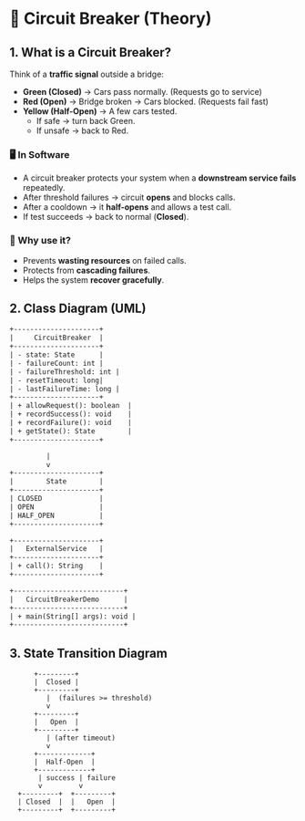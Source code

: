 # 🚦 Circuit Breaker (Theory)

## 1. What is a Circuit Breaker?

Think of a **traffic signal** outside a bridge:  

- **Green (Closed)** → Cars pass normally. (Requests go to service)  
- **Red (Open)** → Bridge broken → Cars blocked. (Requests fail fast)  
- **Yellow (Half-Open)** → A few cars tested.  
  - If safe → turn back Green.  
  - If unsafe → back to Red.  

### 🖥 In Software
- A circuit breaker protects your system when a **downstream service fails** repeatedly.  
- After threshold failures → circuit **opens** and blocks calls.  
- After a cooldown → it **half-opens** and allows a test call.  
- If test succeeds → back to normal (**Closed**).  

### 🎯 Why use it?
- Prevents **wasting resources** on failed calls.  
- Protects from **cascading failures**.  
- Helps the system **recover gracefully**.  

## 2. Class Diagram (UML)
```txt
+---------------------+
|     CircuitBreaker  |
+---------------------+
| - state: State      |
| - failureCount: int |
| - failureThreshold: int |
| - resetTimeout: long|
| - lastFailureTime: long |
+---------------------+
| + allowRequest(): boolean  |
| + recordSuccess(): void    |
| + recordFailure(): void    |
| + getState(): State        |
+---------------------+

         |
         v
+---------------------+
|        State        |
+---------------------+
| CLOSED              |
| OPEN                |
| HALF_OPEN           |
+---------------------+

+---------------------+
|   ExternalService   |
+---------------------+
| + call(): String    |
+---------------------+

+---------------------------+
|   CircuitBreakerDemo      |
+---------------------------+
| + main(String[] args): void |
+---------------------------+
```

## 3. State Transition Diagram

          +---------+
          |  Closed |
          +---------+
             |  (failures >= threshold)
             v
          +---------+
          |   Open  |
          +---------+
             | (after timeout)
             v
          +-------------+
          |  Half-Open  |
          +-------------+
           | success | failure
           v         v
      +---------+  +---------+
      | Closed  |  |   Open  |
      +---------+  +---------+

